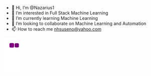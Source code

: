 - 👋 Hi, I’m @Nazarius1
- 👀 I’m interested in Full Stack Machine Learning
- 🌱 I’m currently learning Machine Learning
- 💞️ I’m looking to collaborate on Machine Learning and Automation
- 📫 How to reach me nhsuseno@yahoo.com


![snake gif](https://github.com/Nazarius1/Nazarius1/blob/output/github-contribution-grid-snake.gif)
